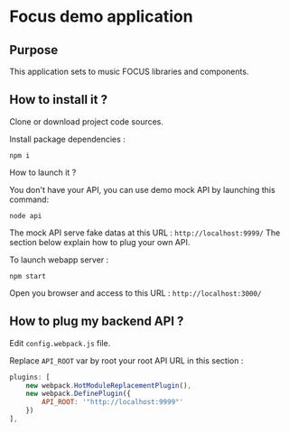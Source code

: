 # Focus demo application

## Purpose

This application sets to music FOCUS libraries and components.

## How to install it ?

Clone or download project code sources.

Install package dependencies :

```shell
npm i
```

How to launch it ?

You don't have your API, you can use demo mock API by launching this command:
```shell
node api
```

The mock API serve fake datas at this URL : `http://localhost:9999/`
The section below explain how to plug your own API.

To launch webapp server :
```shell
npm start
```

Open you browser and access to this URL : `http://localhost:3000/`

## How to plug my backend API ?

Edit `config.webpack.js` file.

Replace `API_ROOT` var by root your root API URL in this section :

```javascript
plugins: [
    new webpack.HotModuleReplacementPlugin(),
    new webpack.DefinePlugin({
        API_ROOT: '"http://localhost:9999"'
    })
],
```
